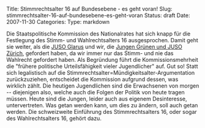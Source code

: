 Title: Stimmrechtsalter 16 auf Bundesebene - es geht voran!
Slug: stimmrechtsalter-16-auf-bundesebene-es-geht-voran
Status: draft
Date: 2007-11-30
Categories:
Type: markdown

Die Staatspolitische Kommission des Nationalrates hat sich knapp für die Festlegung des Stimm- und Wahlrechtsalters 16 ausgesprochen. Damit geht sie weiter, als die [JUSO Glarus](http://www.juso.ch/glarus/stimmrecht16/index.htm) und wir, die [Jungen Grünen und JUSO Zürich](http://spinlock.ch/blog/2007/06/18/zurcher-kantonsrat-verpasst-chance/), gefordert haben, da wir immer nur das Stimm- und nie das Wahlrecht gefordert haben. Als Begründung führt die Kommissionsmehrheit die "frühere politische Urteilsfähigkeit vieler Jugendlicher" auf. Gut so! Statt sich legalistisch auf die Stimmrechtsalter=Mündigkeitsalter-Argumentation zurückzuziehen, entscheidet die Kommission aufgrund dessen, was wirklich zählt. Die heutigen Jugendlichen sind die Erwachsenen von morgen -- diejenigen also, welche auch die Folgen der Politik von heute tragen müssen. Heute sind die Jungen, leider auch aus eigenem Desinteresse, untervertreten. Was getan werden kann, um dies zu ändern, soll auch getan werden. Die schweizweite Einführung des Stimmrechtsalters 16, oder sogar des Wahlrechtsalters 16, gehört dazu.
